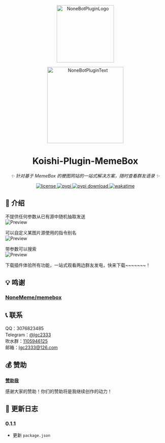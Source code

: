 <!-- markdownlint-disable MD026 MD031 MD033 MD036 MD041 -->

<div align="center">

<a href="https://koishi.chat/zh-CN/market/">
  <img src="https://raw.githubusercontent.com/lgc2333/koishi-workspace/master/readme/koishi-plugin.png" width="180" height="180" alt="NoneBotPluginLogo">
</a>

<p>
  <img src="https://raw.githubusercontent.com/lgc2333/koishi-workspace/master/readme/KoishiPlugin.svg" width="240" alt="NoneBotPluginText">
</p>

# Koishi-Plugin-MemeBox

_✨ 针对基于 MemeBox 的梗图网站的一站式解决方案，随时查看群友语录 ✨_

<a href="./LICENSE">
  <img src="https://img.shields.io/github/license/lgc2333/koishi-plugin-memebox.svg" alt="license">
</a>
<a href="https://www.npmjs.com/package/koishi-plugin-memebox">
  <img src="https://img.shields.io/npm/v/koishi-plugin-memebox" alt="pypi">
</a>
<a href="https://www.npmjs.com/package/koishi-plugin-memebox">
  <img src="https://img.shields.io/npm/dm/koishi-plugin-memebox" alt="pypi download">
</a>
<a href="https://wakatime.com/badge/user/b61b0f9a-f40b-4c82-bc51-0a75c67bfccf/project/550fa0b7-6610-4745-8349-9680727333c6">
  <img src="https://wakatime.com/badge/user/b61b0f9a-f40b-4c82-bc51-0a75c67bfccf/project/550fa0b7-6610-4745-8349-9680727333c6.svg" alt="wakatime">
</a>

</div>

## 📖 介绍

不提供任何参数从已有源中随机抽取发送  
![Preview](https://raw.githubusercontent.com/lgc2333/koishi-workspace/master/readme/memebox/1.png)

可以自定义某图片源使用的指令别名  
![Preview](https://raw.githubusercontent.com/lgc2333/koishi-workspace/master/readme/memebox/2.png)

带参数可以搜索  
![Preview](https://raw.githubusercontent.com/lgc2333/koishi-workspace/master/readme/memebox/3.png)

下载插件体验所有功能，一站式观看两边群友发电，快来下载~~~~~~~！

## 💡 鸣谢

### [NoneMeme/memebox](https://github.com/NoneMeme/memebox)

## 📞 联系

QQ：3076823485  
Telegram：[@lgc2333](https://t.me/lgc2333)  
吹水群：[1105946125](https://jq.qq.com/?_wv=1027&k=Z3n1MpEp)  
邮箱：<lgc2333@126.com>

## 💰 赞助

**[赞助我](https://blog.lgc2333.top/donate)**

感谢大家的赞助！你们的赞助将是我继续创作的动力！

## 📝 更新日志

### 0.1.1

- 更新 `package.json`
